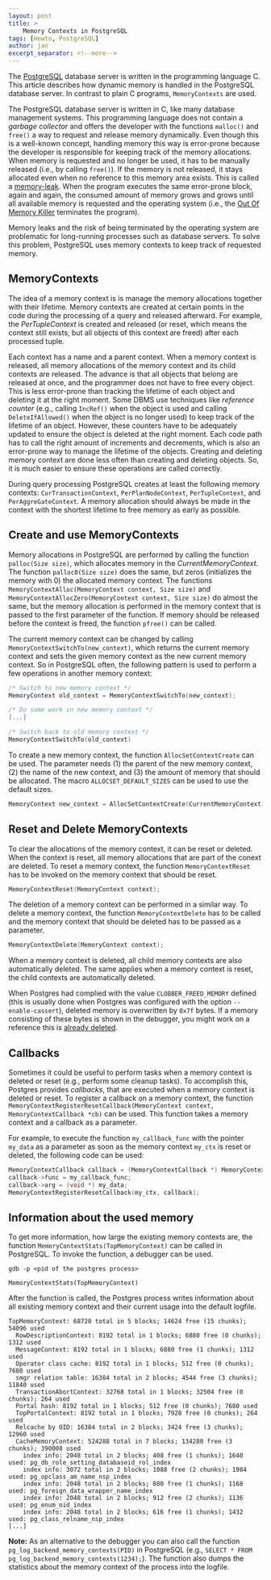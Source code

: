 ```yaml
---
layout: post
title: >
    Memory Contexts in PostgreSQL
tags: [Howto, PostgreSQL]
author: jan
excerpt_separator: <!--more-->
---
```


The [PostgreSQL](https://www.postgresql.org/) database server is written in the programming language C. This article describes how dynamic memory is handled in the PostgreSQL database server. In contrast to plain C programs, `MemoryContexts` are used.

<!--more-->

The PostgreSQL database server is written in C, like many database management systems. This programming language does not contain a _garbage collector_ and offers the developer with the functions `malloc()` and `free()` a way to request and release memory dynamically. Even though this is a well-known concept, handling memory this way is error-prone because the developer is responsible for keeping track of the memory allocations. When memory is requested and no longer be used, it has to be manually released (i.e., by calling `free()`). If the memory is not released, it stays allocated even when no reference to this memory area exists. This is called a [memory-leak](https://en.wikipedia.org/wiki/Memory_leak). When the program executes the same error-prone block, again and again, the consumed amount of memory grows and grows until all available memory is requested and the operating system (i.e., the [Out Of Memory Killer](https://www.kernel.org/doc/gorman/html/understand/understand016.html) terminates the program).

Memory leaks and the risk of being terminated by the operating system are problematic for long-running processes such as database servers. To solve this problem, PostgreSQL uses memory contexts to keep track of requested memory.

## MemoryContexts

The idea of a memory context is is manage the memory allocations together with their lifetime. Memory contexts are created at certain points in the code during the processing of a query and released afterward. For example, the _PerTupleContext_ is created and released (or reset, which means the context still exists, but all objects of this context are freed) after each processed tuple. 

Each context has a name and a parent context. When a memory context is released, all memory allocations of the memory context and its child contexts are released. The advance is that all objects that belong are released at once, and the programmer does not have to free every object. This is less error-prone than tracking the lifetime of each object and deleting it at the right moment. Some DBMS use techniques like _reference counter_ (e.g., calling `IncRef()` when the object is used and calling `DeleteIfAllowed()` when the object is no longer used) to keep track of the lifetime of an object. However, these counters have to be adequately updated to ensure the object is deleted at the right moment. Each code path has to call the right amount of increments and decrements, which is also an error-prone way to manage the lifetime of the objects. Creating and deleting memory context are done less often than creating and deleting objects. So, it is much easier to ensure these operations are called correctly. 

During query processing PostgreSQL creates at least the following memory contexts: `CurTransactionContext`, `PerPlanNodeContext`, `PerTupleContext`, and `PerAggreGateContext`. A memory allocation should always be made in the context with the shortest lifetime to free memory as early as possible.

## Create and use MemoryContexts

Memory allocations in PostgreSQL are performed by calling the function `palloc(Size size)`, which allocates memory in the _CurrentMemoryContext_. The function `palloc0(Size size)` does the same, but zeros (initializes the memory with 0) the allocated memory context. The functions `MemoryContextAlloc(MemoryContext context, Size size)` and `MemoryContextAllocZero(MemoryContext context, Size size)` do almost the same, but the memory allocation is performed in the memory context that is passed to the first parameter of the function. If memory should be released before the context is freed, the function `pfree()` can be called.

The current memory context can be changed by calling `MemoryContextSwitchTo(new_context)`, which returns the current memory context and sets the given memory context as the new current memory context. So in PostgreSQL often, the following pattern is used to perform a few operations in another memory context:

```c
/* Switch to new memory context */
MemoryContext old_context = MemoryContextSwitchTo(new_context);

/* Do some work in new memory context */
[...]

/* Switch back to old memory context */
MemoryContextSwitchTo(old_context)
```

To create a new memory context, the function `AllocSetContextCreate` can be used. The parameter needs (1) the parent of the new memory context, (2) the name of the new context, and (3) the amount of memory that should be allocated. The macro `ALLOCSET_DEFAULT_SIZES` can be used to use the default sizes.

```c
MemoryContext new_context = AllocSetContextCreate(CurrentMemoryContext, "MyContext", ALLOCSET_DEFAULT_SIZES);
```

## Reset and Delete MemoryContexts

To clear the allocations of the memory context, it can be reset or deleted. When the context is reset, all memory allocations that are part of the conext are deleted. To reset a memory context, the function `MemoryContextReset` has to be invoked on the memory context that should be reset.

```c
MemoryContextReset(MemoryContext context);
```

The deletion of a memory context can be performed in a similar way. To delete a memory context, the function `MemoryContextDelete` has to be called and the memory context that should be deleted has to be passed as a parameter.

```c
MemoryContextDelete(MemoryContext context);
```

When a memory context is deleted, all child memory contexts are also automatically deleted. The same applies when a memory context is reset, the child contexts are automatically deleted.

When Postgres had complied with the value `CLOBBER_FREED_MEMORY` defined (this is usually done when Postgres was configured with the option `--enable-cassert`), deleted memory is overwritten by `0x7f` bytes. If a memory consisting of these bytes is shown in the debugger, you might work on a reference this is [already deleted](https://wiki.postgresql.org/wiki/Developer_FAQ#Why_are_my_variables_full_of_0x7f_bytes.3F).

## Callbacks

Sometimes it could be useful to perform tasks when a memory context is deleted or reset (e.g., perform some cleanup tasks). To accomplish this, Postgres provides _callbacks_, that are executed when a memory context is deleted or reset. To register a callback on a memory context, the function ```MemoryContextRegisterResetCallback(MemoryContext context, MemoryContextCallback *cb)``` can be used. This function takes a memory context and a callback as a parameter. 

For example, to execute the function `my_callback_func` with the pointer `my_data` as a parameter as soon as the memory context `my_ctx` is reset or deleted, the following code can be used:

```c
MemoryContextCallback callback = (MemoryContextCallback *) MemoryContextAllocZero(my_ctx, sizeof(MemoryContextCallback));
callback->func = my_callback_func;
callback->arg = (void *) my_data;
MemoryContextRegisterResetCallback(my_ctx, callback);
```

## Information about the used memory

To get more information, how large the existing memory contexts are, the function `MemoryContextStats(TopMemoryContext)` can be called in PostgreSQL. To invoke the function, a debugger can be used.

```shell
gdb -p <pid of the postgres process>

MemoryContextStats(TopMemoryContext)
```

After the function is called, the Postgres process writes information about all existing memory context and their current usage into the default logfile. 

```
TopMemoryContext: 68720 total in 5 blocks; 14624 free (15 chunks); 54096 used
  RowDescriptionContext: 8192 total in 1 blocks; 6880 free (0 chunks); 1312 used
  MessageContext: 8192 total in 1 blocks; 6880 free (1 chunks); 1312 used
  Operator class cache: 8192 total in 1 blocks; 512 free (0 chunks); 7680 used
  smgr relation table: 16384 total in 2 blocks; 4544 free (3 chunks); 11840 used
  TransactionAbortContext: 32768 total in 1 blocks; 32504 free (0 chunks); 264 used
  Portal hash: 8192 total in 1 blocks; 512 free (0 chunks); 7680 used
  TopPortalContext: 8192 total in 1 blocks; 7928 free (0 chunks); 264 used
  Relcache by OID: 16384 total in 2 blocks; 3424 free (3 chunks); 12960 used
  CacheMemoryContext: 524288 total in 7 blocks; 134280 free (3 chunks); 390008 used
    index info: 2048 total in 2 blocks; 408 free (1 chunks); 1640 used: pg_db_role_setting_databaseid_rol_index
    index info: 3072 total in 2 blocks; 1088 free (2 chunks); 1984 used: pg_opclass_am_name_nsp_index
    index info: 2048 total in 2 blocks; 880 free (1 chunks); 1168 used: pg_foreign_data_wrapper_name_index
    index info: 2048 total in 2 blocks; 912 free (2 chunks); 1136 used: pg_enum_oid_index
    index info: 2048 total in 2 blocks; 616 free (1 chunks); 1432 used: pg_class_relname_nsp_index
[...]
```

__Note:__ As an alternative to the debugger you can also call the function `pg_log_backend_memory_contexts(PID)` in PostgreSQL (e.g., `SELECT * FROM pg_log_backend_memory_contexts(1234);`). The function also dumps the statistics about the memory context of the process into the logfile.